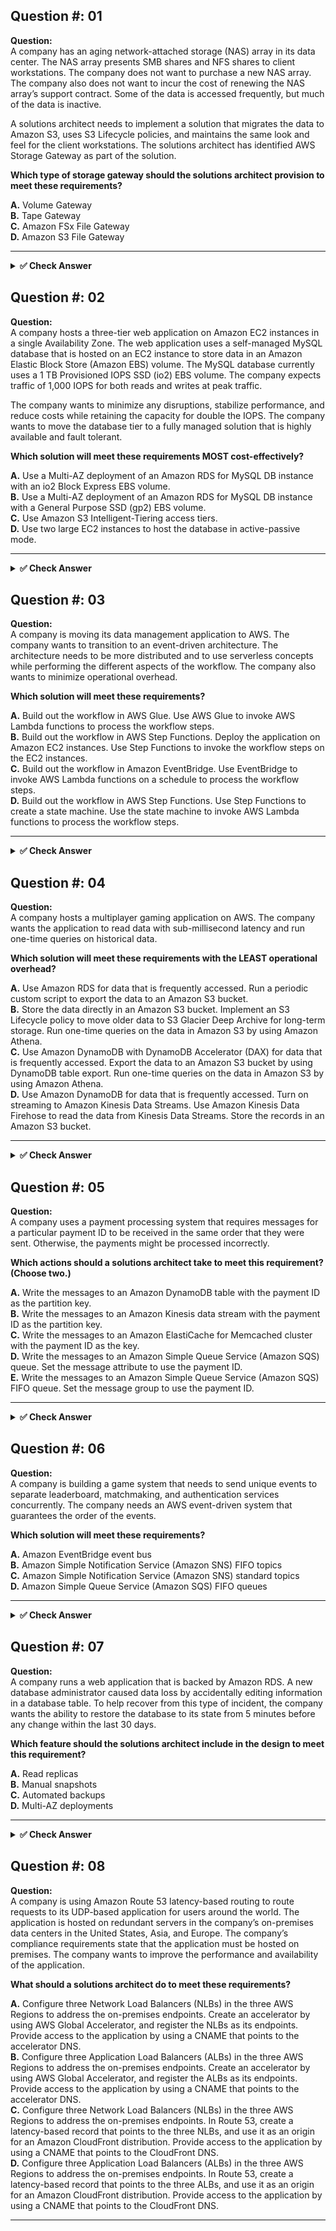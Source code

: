 ## Question #: 01

**Question:**  
A company has an aging network-attached storage (NAS) array in its data center. The NAS array presents SMB shares and NFS shares to client workstations. The company does not want to purchase a new NAS array. The company also does not want to incur the cost of renewing the NAS array’s support contract. Some of the data is accessed frequently, but much of the data is inactive.

A solutions architect needs to implement a solution that migrates the data to Amazon S3, uses S3 Lifecycle policies, and maintains the same look and feel for the client workstations. The solutions architect has identified AWS Storage Gateway as part of the solution.

**Which type of storage gateway should the solutions architect provision to meet these requirements?**

**A.** Volume Gateway  
**B.** Tape Gateway  
**C.** Amazon FSx File Gateway  
**D.** Amazon S3 File Gateway

---

<details>
<summary><strong>✅ Check Answer</strong></summary>

---

### ✅ Correct Answer: **D. Amazon S3 File Gateway**

---

### 📘 Explanation:

**Amazon S3 File Gateway** is the ideal choice for this scenario. It presents a file interface (NFS or SMB) to on-premises clients, but stores the actual data in **Amazon S3**. This meets the need to:

- Maintain the same interface (NFS/SMB) for client workstations.
- Use **S3 Lifecycle policies** to manage storage costs by transitioning older data to cheaper storage classes like **S3 Glacier**.
- Avoid purchasing new on-premises storage or renewing support contracts.

#### ✅ Why Option D is Correct:
- **S3 File Gateway** enables access to objects in Amazon S3 as files through standard NFS and SMB protocols.
- Files are cached locally for low-latency access and can be accessed by multiple clients.
- Works well for replacing legacy NAS systems and allows seamless migration.

#### 🚫 Why not the others?
- **A. Volume Gateway** exposes block storage (iSCSI), not suitable for file-based workloads.
- **B. Tape Gateway** is for backup/archive workflows using virtual tapes — not appropriate for regular file access.
- **C. Amazon FSx File Gateway** is not a valid service — likely a confusion with **Amazon FSx for Windows/Linux**, which is a managed file system, not a Storage Gateway type.

---

### 🔗 References:

- AWS Docs – [Amazon S3 File Gateway](https://docs.aws.amazon.com/filegateway/latest/filefsxw/what-is-file-gateway.html)  
- [ExamTopics Discussion](https://www.examtopics.com/discussions/amazon/view/100220-exam-aws-certified-solutions-architect-associate-saa-c03/)

</details>

## Question #: 02

**Question:**  
A company hosts a three-tier web application on Amazon EC2 instances in a single Availability Zone. The web application uses a self-managed MySQL database that is hosted on an EC2 instance to store data in an Amazon Elastic Block Store (Amazon EBS) volume. The MySQL database currently uses a 1 TB Provisioned IOPS SSD (io2) EBS volume. The company expects traffic of 1,000 IOPS for both reads and writes at peak traffic.

The company wants to minimize any disruptions, stabilize performance, and reduce costs while retaining the capacity for double the IOPS. The company wants to move the database tier to a fully managed solution that is highly available and fault tolerant.

**Which solution will meet these requirements MOST cost-effectively?**

**A.** Use a Multi-AZ deployment of an Amazon RDS for MySQL DB instance with an io2 Block Express EBS volume.  
**B.** Use a Multi-AZ deployment of an Amazon RDS for MySQL DB instance with a General Purpose SSD (gp2) EBS volume.  
**C.** Use Amazon S3 Intelligent-Tiering access tiers.  
**D.** Use two large EC2 instances to host the database in active-passive mode.

---

<details>
<summary><strong>✅ Check Answer</strong></summary>

---

### ✅ Correct Answer: **B. Use a Multi-AZ deployment of an Amazon RDS for MySQL DB instance with a General Purpose SSD (gp2) EBS volume.**

---

### 📘 Explanation:

#### ✅ Why Option B is Correct:
- **Amazon RDS** in **Multi-AZ deployment** provides high availability and fault tolerance.
- **General Purpose SSD (gp2)** volumes can provide **up to 3,000 IOPS** per volume, depending on
### ✅ Correct Answer: **B. Use a Multi-AZ deployment of an Amazon RDS for MySQL DB instance with a General Purpose SSD (gp2) EBS volume.**

---

### 📘 Explanation:

#### ✅ Why Option B is Correct:
- **Amazon RDS** in **Multi-AZ deployment** provides high availability and fault tolerance.
- **General Purpose SSD (gp2)** volumes can provide **up to 3,000 IOPS** per volume, depending on the size (you get 3 IOPS per GB). A 1 TB gp2 volume can provide **3,000 IOPS**, which is enough to handle **1,000 IOPS** read/write traffic and allows for future growth up to **double the current workload**.
- This option also **reduces costs significantly** compared to using **Provisioned IOPS (io2)**.

#### 🚫 Why not the others?

- **A.** io2 Block Express is very high performance and low latency, but it's **more expensive** than gp2. Not needed for this IOPS level if cost is a concern.
- **C.** Amazon S3 Intelligent-Tiering is **not suitable for databases**, as it’s designed for object storage and archival—not live transactional workloads.
- **D.** Hosting a MySQL cluster on EC2 in an active-passive configuration increases operational complexity, lacks managed features, and is **not fault-tolerant by default** without additional setup and tooling.

---

### 🔗 References:

- AWS Docs – [Amazon RDS Multi-AZ](https://docs.aws.amazon.com/AmazonRDS/latest/UserGuide/Concepts.MultiAZ.html)  
- AWS Docs – [EBS Volume Types](https://docs.aws.amazon.com/AWSEC2/latest/UserGuide/ebs-volume-types.html)  

</details>

## Question #: 03

**Question:**  
A company is moving its data management application to AWS. The company wants to transition to an event-driven architecture. The architecture needs to be more distributed and to use serverless concepts while performing the different aspects of the workflow. The company also wants to minimize operational overhead.

**Which solution will meet these requirements?**

**A.** Build out the workflow in AWS Glue. Use AWS Glue to invoke AWS Lambda functions to process the workflow steps.  
**B.** Build out the workflow in AWS Step Functions. Deploy the application on Amazon EC2 instances. Use Step Functions to invoke the workflow steps on the EC2 instances.  
**C.** Build out the workflow in Amazon EventBridge. Use EventBridge to invoke AWS Lambda functions on a schedule to process the workflow steps.  
**D.** Build out the workflow in AWS Step Functions. Use Step Functions to create a state machine. Use the state machine to invoke AWS Lambda functions to process the workflow steps.

---

<details>
<summary><strong>✅ Check Answer</strong></summary>

---

### ✅ Correct Answer:  
**D. Build out the workflow in AWS Step Functions. Use Step Functions to create a state machine. Use the state machine to invoke AWS Lambda functions to process the workflow steps.**

---

### 📘 Explanation:

#### ✅ Why D is Correct:
- **AWS Step Functions** allow the creation of a **serverless, event-driven workflow** that coordinates components, ensuring minimal operational overhead.
- You can design a **state machine** that defines the sequence of steps in the workflow.
- **AWS Lambda** functions are invoked by Step Functions at each step, making the architecture **highly distributed, serverless, and event-driven**.
- This approach is **cost-effective**, **scalable**, and **requires minimal maintenance**.

#### 🚫 Why the other options are incorrect:

- **A.** AWS Glue is primarily for **ETL jobs**, not general event-driven workflow management.
- **B.** Running applications on EC2 instances **increases operational overhead**, which goes against the goal of using serverless concepts.
- **C.** EventBridge is good for **event routing**, but **it doesn't inherently model complex workflows** like Step Functions does. Scheduling is not the primary requirement here.

---

### 🔗 References:
- [AWS Step Functions Documentation](https://docs.aws.amazon.com/step-functions/latest/dg/welcome.html)  
- [AWS Lambda Overview](https://docs.aws.amazon.com/lambda/latest/dg/welcome.html)  
- [FreeCram Discussion](https://www.freecram.net/question/Amazon.AWS-Solutions-Associate.v2023-10-17.q198/a-company-is-moving-its-data-management-application-to-aws-the-company-wants-to-transition-to-an-event-dr)

</details>

## Question #: 04  

**Question:**  
A company hosts a multiplayer gaming application on AWS. The company wants the application to read data with sub-millisecond latency and run one-time queries on historical data.

**Which solution will meet these requirements with the LEAST operational overhead?**

**A.** Use Amazon RDS for data that is frequently accessed. Run a periodic custom script to export the data to an Amazon S3 bucket.  
**B.** Store the data directly in an Amazon S3 bucket. Implement an S3 Lifecycle policy to move older data to S3 Glacier Deep Archive for long-term storage. Run one-time queries on the data in Amazon S3 by using Amazon Athena.  
**C.** Use Amazon DynamoDB with DynamoDB Accelerator (DAX) for data that is frequently accessed. Export the data to an Amazon S3 bucket by using DynamoDB table export. Run one-time queries on the data in Amazon S3 by using Amazon Athena.  
**D.** Use Amazon DynamoDB for data that is frequently accessed. Turn on streaming to Amazon Kinesis Data Streams. Use Amazon Kinesis Data Firehose to read the data from Kinesis Data Streams. Store the records in an Amazon S3 bucket.

---

<details>
<summary><strong>✅ Check Answer</strong></summary>

---

### ✅ Correct Answer:  
**C. Use Amazon DynamoDB with DynamoDB Accelerator (DAX) for data that is frequently accessed. Export the data to an Amazon S3 bucket by using DynamoDB table export. Run one-time queries on the data in Amazon S3 by using Amazon Athena.**

---

### 📘 Explanation:

#### ✅ Why C is Correct:
- **DynamoDB with DAX** provides **sub-millisecond read performance**, ideal for real-time gaming applications.
- **DynamoDB table export to Amazon S3** is a **serverless, no-code** feature that allows you to export table data directly into S3 without affecting performance.
- **Amazon Athena** allows **serverless querying** of data stored in S3 using standard SQL, perfect for **one-time or ad-hoc historical queries**.
- This setup has **minimal operational overhead** because all components (DAX, table export, Athena) are managed by AWS.

#### 🚫 Why the other options are incorrect:

- **A.** RDS can introduce higher latency than DynamoDB+DAX and requires **custom scripting** for exporting data — more operational overhead.
- **B.** S3 alone does not provide **sub-millisecond** read latency. It's suitable for historical querying but not real-time game interactions.
- **D.** Using Kinesis Data Streams and Firehose adds **more moving parts** and **increases operational complexity**, not ideal for "least operational overhead."

---

### 🔗 References:
- [DynamoDB Accelerator (DAX)](https://docs.aws.amazon.com/amazondynamodb/latest/developerguide/DAX.html)  
- [DynamoDB Table Export to S3](https://docs.aws.amazon.com/amazondynamodb/latest/developerguide/DataExport.html)  
- [Amazon Athena Overview](https://docs.aws.amazon.com/athena/latest/ug/what-is.html)  

</details>

## Question #: 05

**Question:**  
A company uses a payment processing system that requires messages for a particular payment ID to be received in the same order that they were sent. Otherwise, the payments might be processed incorrectly.

**Which actions should a solutions architect take to meet this requirement? (Choose two.)**

**A.** Write the messages to an Amazon DynamoDB table with the payment ID as the partition key.  
**B.** Write the messages to an Amazon Kinesis data stream with the payment ID as the partition key.  
**C.** Write the messages to an Amazon ElastiCache for Memcached cluster with the payment ID as the key.  
**D.** Write the messages to an Amazon Simple Queue Service (Amazon SQS) queue. Set the message attribute to use the payment ID.  
**E.** Write the messages to an Amazon Simple Queue Service (Amazon SQS) FIFO queue. Set the message group to use the payment ID.

---

<details>
<summary><strong>✅ Check Answer</strong></summary>

---

### ✅ Correct Answers:  
**B.** Write the messages to an Amazon Kinesis data stream with the payment ID as the partition key.  
**E.** Write the messages to an Amazon Simple Queue Service (Amazon SQS) FIFO queue. Set the message group to use the payment ID.

---

### 📘 Explanation:

#### ✅ Why B is Correct:
- **Amazon Kinesis Data Streams** can guarantee **ordered message delivery** within a **shard**.
- Using the **payment ID as the partition key** ensures that all messages with the same key go to the same shard, preserving order.

#### ✅ Why E is Correct:
- **Amazon SQS FIFO (First-In-First-Out)** queues are specifically designed to **guarantee message order**.
- Using the **message group ID** set to the **payment ID** ensures that messages are processed in the exact order for that payment.

---

#### 🚫 Why the other options are incorrect:

- **A.** DynamoDB does not preserve the order in which items are written.
- **C.** ElastiCache (especially Memcached) is not a messaging or queuing system and does not maintain order.
- **D.** Standard SQS queues do **not guarantee ordering**. Message attributes alone do not enforce processing order.

---

### 🔗 References:
- [Amazon Kinesis Data Streams](https://docs.aws.amazon.com/streams/latest/dev/introduction.html)  
- [Amazon SQS FIFO Queues](https://docs.aws.amazon.com/AWSSimpleQueueService/latest/SQSDeveloperGuide/FIFO-queues.html)  
- [ExamTopics Discussion](https://www.examtopics.com/discussions/amazon/view/102121-exam-aws-certified-solutions-architect-associate-saa-c03/)

</details>

## Question #: 06  

**Question:**  
A company is building a game system that needs to send unique events to separate leaderboard, matchmaking, and authentication services concurrently. The company needs an AWS event-driven system that guarantees the order of the events.

**Which solution will meet these requirements?**

**A.** Amazon EventBridge event bus  
**B.** Amazon Simple Notification Service (Amazon SNS) FIFO topics  
**C.** Amazon Simple Notification Service (Amazon SNS) standard topics  
**D.** Amazon Simple Queue Service (Amazon SQS) FIFO queues  

---

<details>
<summary><strong>✅ Check Answer</strong></summary>

---

### ✅ Correct Answer:  
**B.** Amazon Simple Notification Service (Amazon SNS) FIFO topics

---

### 📘 Explanation:

#### ✅ Why B is Correct:
- **Amazon SNS FIFO topics** are specifically designed to **support ordered message delivery** to multiple subscribers.
- They allow you to **fan out messages concurrently** to different services (like leaderboard, matchmaking, and authentication) **while preserving the order** of events.
- This makes them ideal for **event-driven architectures** that need **guaranteed ordering across multiple services**.

---

#### 🚫 Why the other options are incorrect:

- **A. Amazon EventBridge**: EventBridge does **not guarantee order** of events. It's useful for loosely coupled services but not for use cases requiring ordered delivery.
  
- **C. SNS standard topics**: Standard topics provide **best-effort ordering** but do **not guarantee message order**.

- **D. SQS FIFO queues**: FIFO queues **preserve order** but do **not support fan-out** (i.e., they send to one consumer group). They are more suitable for point-to-point messaging, not multi-subscriber systems.

---

### 🔗 References:
- [Amazon SNS FIFO Topics](https://docs.aws.amazon.com/sns/latest/dg/fifo-topics.html)  
- [EventBridge Event Bus](https://docs.aws.amazon.com/eventbridge/latest/userguide/what-is-amazon-eventbridge.html)
- [ExamTopics Discussion](https://www.examtopics.com/discussions/amazon/view/102124-exam-aws-certified-solutions-architect-associate-saa-c03/)

</details>

## Question #: 07

**Question:**  
A company runs a web application that is backed by Amazon RDS. A new database administrator caused data loss by accidentally editing information in a database table. To help recover from this type of incident, the company wants the ability to restore the database to its state from 5 minutes before any change within the last 30 days.

**Which feature should the solutions architect include in the design to meet this requirement?**

**A.** Read replicas  
**B.** Manual snapshots  
**C.** Automated backups  
**D.** Multi-AZ deployments  

---

<details>
<summary><strong>✅ Check Answer</strong></summary>

---

### ✅ Correct Answer:  
**C. Automated backups**

---

### 📘 Explanation:

#### ✅ Why C is Correct:
- **Automated backups** in Amazon RDS support **point-in-time recovery (PITR)**, allowing you to restore your database to **any second within the retention period (up to 35 days)**.
- This feature backs up the database and transaction logs automatically, enabling recovery to 5 minutes before an unintended change or data loss.
- It meets the requirement with minimal operational overhead.

#### 🚫 Why the other options are incorrect:

- **A.** Read replicas are designed for **horizontal read scaling**, not data recovery.
- **B.** Manual snapshots are static and must be initiated manually; they do **not allow point-in-time recovery** unless taken right before the incident.
- **D.** Multi-AZ deployments provide **high availability**, **not backup** or point-in-time recovery features.

---

### 🔗 References:
- [RDS Automated Backups](https://docs.aws.amazon.com/AmazonRDS/latest/UserGuide/USER_WorkingWithAutomatedBackups.html)  
- [Point-in-time Recovery](https://docs.aws.amazon.com/AmazonRDS/latest/UserGuide/USER_PIT.html)  
- [ExamTopics Discussion](https://www.examtopics.com/discussions/amazon/view/60048-exam-aws-certified-solutions-architect-associate-saa-c02/)

</details>

## Question #: 08

**Question:**  
A company is using Amazon Route 53 latency-based routing to route requests to its UDP-based application for users around the world. The application is hosted on redundant servers in the company’s on-premises data centers in the United States, Asia, and Europe. The company’s compliance requirements state that the application must be hosted on premises. The company wants to improve the performance and availability of the application.

**What should a solutions architect do to meet these requirements?**

**A.** Configure three Network Load Balancers (NLBs) in the three AWS Regions to address the on-premises endpoints. Create an accelerator by using AWS Global Accelerator, and register the NLBs as its endpoints. Provide access to the application by using a CNAME that points to the accelerator DNS.  
**B.** Configure three Application Load Balancers (ALBs) in the three AWS Regions to address the on-premises endpoints. Create an accelerator by using AWS Global Accelerator, and register the ALBs as its endpoints. Provide access to the application by using a CNAME that points to the accelerator DNS.  
**C.** Configure three Network Load Balancers (NLBs) in the three AWS Regions to address the on-premises endpoints. In Route 53, create a latency-based record that points to the three NLBs, and use it as an origin for an Amazon CloudFront distribution. Provide access to the application by using a CNAME that points to the CloudFront DNS.  
**D.** Configure three Application Load Balancers (ALBs) in the three AWS Regions to address the on-premises endpoints. In Route 53, create a latency-based record that points to the three ALBs, and use it as an origin for an Amazon CloudFront distribution. Provide access to the application by using a CNAME that points to the CloudFront DNS.

---